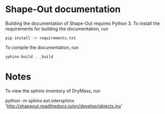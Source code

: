 Shape-Out documentation
=======================
Building the documentation of Shape-Out requires Python 3.
To install the requirements for building the documentation, run

    pip install -r requirements.txt

To compile the documentation, run

    sphinx-build . _build

Notes
=====
To view the sphinx inventory of DryMass, run

   python -m sphinx.ext.intersphinx 'http://shapeout.readthedocs.io/en/develop/objects.inv'
